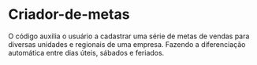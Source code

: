 # Criador-de-metas
O código auxilia o usuário a cadastrar uma série de metas de vendas para diversas unidades e regionais de uma empresa. Fazendo a diferenciação automática entre dias úteis, sábados e feriados.
